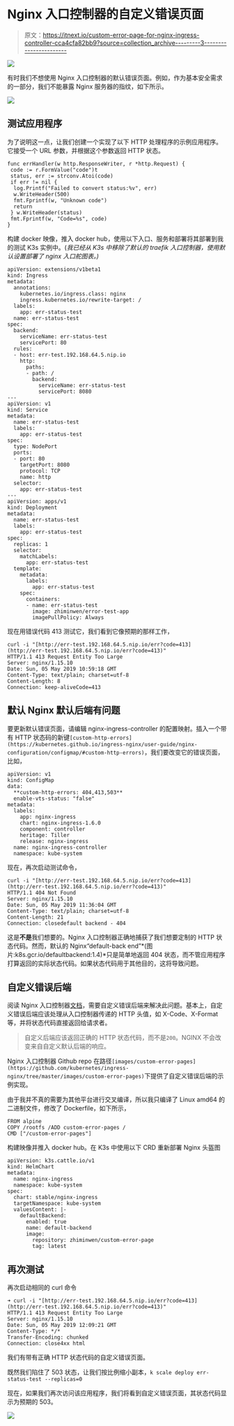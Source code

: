 # Nginx 入口控制器的自定义错误页面

> 原文：<https://itnext.io/custom-error-page-for-nginx-ingress-controller-cca4cfa82bb9?source=collection_archive---------3----------------------->

![](img/3fdd11c0958a3e9e8512b7b0ec487a1e.png)

有时我们不想使用 Nginx 入口控制器的默认错误页面。例如，作为基本安全需求的一部分，我们不能暴露 Nginx 服务器的指纹，如下所示。

![](img/6380a28569b88beabb8c632d365b7e9b.png)

## 测试应用程序

为了说明这一点，让我们创建一个实现了以下 HTTP 处理程序的示例应用程序。它接受一个 URL 参数，并根据这个参数返回 HTTP 状态。

```
func errHandler(w http.ResponseWriter, r *http.Request) {
 code := r.FormValue("code")t 
 status, err := strconv.Atoi(code)
 if err != nil {
  log.Printf("Failed to convert status:%v", err)
  w.WriteHeader(500)
  fmt.Fprintf(w, "Unknown code")
  return
 } w.WriteHeader(status)
 fmt.Fprintf(w, "Code=%s", code)
}
```

构建 docker 映像，推入 docker hub，使用以下入口、服务和部署将其部署到我的测试 K3s 实例中。(*我已经从 K3s 中移除了默认的 traefik 入口控制器，使用默认设置部署了 nginx 入口舵图表。)*

```
apiVersion: extensions/v1beta1
kind: Ingress
metadata:
  annotations:
    kubernetes.io/ingress.class: nginx
    ingress.kubernetes.io/rewrite-target: /
  labels:
    app: err-status-test
  name: err-status-test
spec:
  backend:
    serviceName: err-status-test
    servicePort: 80
  rules:
  - host: err-test.192.168.64.5.nip.io
    http:
      paths:
      - path: /
        backend:
          serviceName: err-status-test
          servicePort: 8080
---
apiVersion: v1
kind: Service
metadata:
  name: err-status-test
  labels:
    app: err-status-test
spec:
  type: NodePort
  ports:
  - port: 80
    targetPort: 8080
    protocol: TCP
    name: http
  selector:
    app: err-status-test
---
apiVersion: apps/v1
kind: Deployment
metadata:
  name: err-status-test
  labels:
    app: err-status-test
spec:
  replicas: 1
  selector:
    matchLabels:
      app: err-status-test
  template:
    metadata:
      labels:
        app: err-status-test
    spec:
      containers:
      - name: err-status-test
        image: zhiminwen/error-test-app
        imagePullPolicy: Always
```

现在用错误代码 413 测试它，我们看到它像预期的那样工作，

```
curl -i "[http://err-test.192.168.64.5.nip.io/err?code=413](http://err-test.192.168.64.5.nip.io/err?code=413)"
HTTP/1.1 413 Request Entity Too Large
Server: nginx/1.15.10
Date: Sun, 05 May 2019 10:59:18 GMT
Content-Type: text/plain; charset=utf-8
Content-Length: 8
Connection: keep-aliveCode=413
```

## 默认 Nginx 默认后端有问题

要更新默认错误页面，请编辑 nginx-ingress-controller 的配置映射。插入一个带有 HTTP 状态码的新键`[custom-http-errors](https://kubernetes.github.io/ingress-nginx/user-guide/nginx-configuration/configmap/#custom-http-errors)`，我们要改变它的错误页面，比如，

```
apiVersion: v1
kind: ConfigMap
data:
  **custom-http-errors: 404,413,503**
  enable-vts-status: "false"
metadata:
  labels:
    app: nginx-ingress
    chart: nginx-ingress-1.6.0
    component: controller
    heritage: Tiller
    release: nginx-ingress
  name: nginx-ingress-controller
  namespace: kube-system
```

现在，再次启动测试命令，

```
curl -i "[http://err-test.192.168.64.5.nip.io/err?code=413](http://err-test.192.168.64.5.nip.io/err?code=413)"
HTTP/1.1 404 Not Found
Server: nginx/1.15.10
Date: Sun, 05 May 2019 11:36:04 GMT
Content-Type: text/plain; charset=utf-8
Content-Length: 21
Connection: closedefault backend - 404
```

这是**不是**我们想要的。Nginx 入口控制器正确地捕获了我们想要定制的 HTTP 状态代码。然而，默认的 Nginx“default-back end”*(图片:k8s.gcr.io/defaultbackend:1.4)*只是简单地返回 404 状态，而不管应用程序打算返回的实际状态代码。如果状态代码用于其他目的，这将导致问题。

## 自定义错误后端

阅读 Nginx 入口控制器[文档](https://kubernetes.github.io/ingress-nginx/user-guide/custom-errors/)，需要自定义错误后端来解决此问题。基本上，自定义错误后端应该处理从入口控制器传递的 HTTP 头值，如 X-Code、X-Format 等，并将状态代码直接返回给请求者。

> 自定义后端应该返回正确的 HTTP 状态代码，而不是`200`。NGINX 不会改变来自自定义默认后端的响应。

Nginx 入口控制器 Github repo 在路径`[images/custom-error-pages](https://github.com/kubernetes/ingress-nginx/tree/master/images/custom-error-pages)`下提供了自定义错误后端的示例实现。

由于我并不真的需要为其他平台进行交叉编译，所以我只编译了 Linux amd64 的二进制文件，修改了 Dockerfile，如下所示，

```
FROM alpine
COPY /rootfs /ADD custom-error-pages /
CMD ["/custom-error-pages"]
```

构建映像并推入 docker hub。在 K3s 中使用以下 CRD 重新部署 Nginx 头盔图

```
apiVersion: k3s.cattle.io/v1
kind: HelmChart
metadata:
  name: nginx-ingress
  namespace: kube-system
spec:
  chart: stable/nginx-ingress
  targetNamespace: kube-system
  valuesContent: |-
    defaultBackend:
      enabled: true
      name: default-backend
      image:
        repository: zhiminwen/custom-error-page
        tag: latest
```

## 再次测试

再次启动相同的 curl 命令

```
➜ curl -i "[http://err-test.192.168.64.5.nip.io/err?code=413](http://err-test.192.168.64.5.nip.io/err?code=413)"
HTTP/1.1 413 Request Entity Too Large
Server: nginx/1.15.10
Date: Sun, 05 May 2019 12:09:21 GMT
Content-Type: */*
Transfer-Encoding: chunked
Connection: close4xx html
```

我们有带有正确 HTTP 状态代码的自定义错误页面。

既然我们陷住了 503 状态，让我们按比例缩小副本，`k scale deploy err-status-test --replicas=0`

现在，如果我们再次访问该应用程序，我们将看到自定义错误页面，其状态代码显示为预期的 503。

![](img/a8c0c0ceae33c99b99cd125804641fde.png)